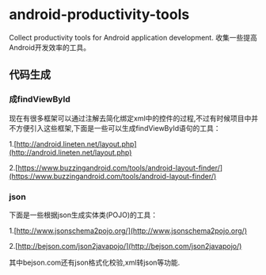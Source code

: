 # android-productivity-tools
Collect productivity tools for Android application development.
收集一些提高Android开发效率的工具。

## 代码生成
### 成findViewById
现在有很多框架可以通过注解去简化绑定xml中的控件的过程,不过有时候项目中并不方便引入这些框架,下面是一些可以生成findViewById语句的工具：

1.[http://android.lineten.net/layout.php](http://android.lineten.net/layout.php)

2.[https://www.buzzingandroid.com/tools/android-layout-finder/](https://www.buzzingandroid.com/tools/android-layout-finder/)

### json
下面是一些根据json生成实体类(POJO)的工具：

1.[http://www.jsonschema2pojo.org/](http://www.jsonschema2pojo.org/)

2.[http://bejson.com/json2javapojo/](http://bejson.com/json2javapojo/)

其中bejson.com还有json格式化校验,xml转json等功能.

